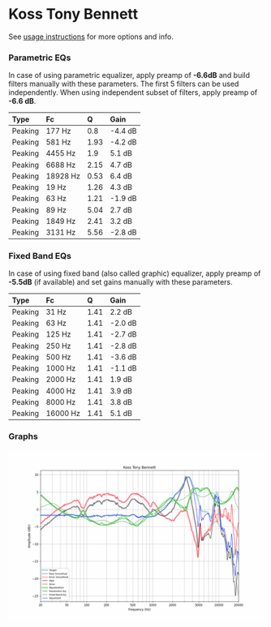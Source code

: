 # Koss Tony Bennett
See [usage instructions](https://github.com/jaakkopasanen/AutoEq#usage) for more options and info.

### Parametric EQs
In case of using parametric equalizer, apply preamp of **-6.6dB** and build filters manually
with these parameters. The first 5 filters can be used independently.
When using independent subset of filters, apply preamp of **-6.6 dB**.

| Type    | Fc       |    Q | Gain    |
|:--------|:---------|:-----|:--------|
| Peaking | 177 Hz   | 0.8  | -4.4 dB |
| Peaking | 581 Hz   | 1.93 | -4.2 dB |
| Peaking | 4455 Hz  | 1.9  | 5.1 dB  |
| Peaking | 6688 Hz  | 2.15 | 4.7 dB  |
| Peaking | 18928 Hz | 0.53 | 6.4 dB  |
| Peaking | 19 Hz    | 1.26 | 4.3 dB  |
| Peaking | 63 Hz    | 1.21 | -1.9 dB |
| Peaking | 89 Hz    | 5.04 | 2.7 dB  |
| Peaking | 1849 Hz  | 2.41 | 3.2 dB  |
| Peaking | 3131 Hz  | 5.56 | -2.8 dB |

### Fixed Band EQs
In case of using fixed band (also called graphic) equalizer, apply preamp of **-5.5dB**
(if available) and set gains manually with these parameters.

| Type    | Fc       |    Q | Gain    |
|:--------|:---------|:-----|:--------|
| Peaking | 31 Hz    | 1.41 | 2.2 dB  |
| Peaking | 63 Hz    | 1.41 | -2.0 dB |
| Peaking | 125 Hz   | 1.41 | -2.7 dB |
| Peaking | 250 Hz   | 1.41 | -2.8 dB |
| Peaking | 500 Hz   | 1.41 | -3.6 dB |
| Peaking | 1000 Hz  | 1.41 | -1.1 dB |
| Peaking | 2000 Hz  | 1.41 | 1.9 dB  |
| Peaking | 4000 Hz  | 1.41 | 3.9 dB  |
| Peaking | 8000 Hz  | 1.41 | 3.8 dB  |
| Peaking | 16000 Hz | 1.41 | 5.1 dB  |

### Graphs
![](./Koss%20Tony%20Bennett.png)